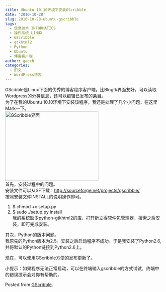 ```yaml
---
title: Ubuntu 10.10环境下安装GScribble
date: '2010-10-28'
slug: 2010-10-28-ubuntu-gscribble
tags:
  - 信息技术 INFORMATICS
  - 操作系统 LINUX
  - GScribble
  - gtkhtml2
  - Python
  - Ubuntu
  - 博客客户端
author: gaoch
categories:
  - 旧文
  - WordPress博客
---
```



GScibble是Linux下面的优秀的博客程序客户端，比Blogtk界面友好。可以读取Wordpress的分类信息，还可以编辑已发布的条目。  
为了在我的Ubuntu
10.10环境下安装该程序，我还是处理了几个小问题，在这里Mark一下。  
[<img src="https://cloudfs-spring.oss-cn-qingdao.aliyuncs.com/bio_spring_uploads/2010/10/2010-10-28-203549_714x532_scrot-300x223.png" title="GScribble界面" class="alignnone size-medium wp-image-28" sizes="(max-width: 300px) 100vw, 300px" srcset="https://cloudfs-spring.oss-cn-qingdao.aliyuncs.com/bio_spring_uploads/2010/10/2010-10-28-203549_714x532_scrot-300x223.png 300w, https://cloudfs-spring.oss-cn-qingdao.aliyuncs.com/bio_spring_uploads/2010/10/2010-10-28-203549_714x532_scrot.png 714w" width="300" height="223" />](https://cloudfs-spring.oss-cn-qingdao.aliyuncs.com/bio_spring_uploads/2010/10/2010-10-28-203549_714x532_scrot.png)  
首先，安装过程中的问题。  
安装文件可以从SF下载：http://sourceforge.net/projects/gscribble/  
按照安装文件INSTALL的说明操作即可。  
1. $ chmod +x setup.py  
2. $ sudo ./setup.py install  
我的系统缺少python-gtkhtml2的库，打开新立得软件包管理器，搜索之后安装，即可完成安装。

其次，Python的版本问题。  
我原先的Python版本为2.5。安装之后启动程序不成功。于是我安装了Python2.6,并将默认的Python链接到Python2.6上。

现在，可以使用GScribble方便的发布更新了。

小提示：如果程序无法正常启动，可以在终端输入gscribble的方式试试，终端中的错误提示会对你有帮助的。

Posted from [GScribble](http://sourceforge.net/projects/gscribble/).
